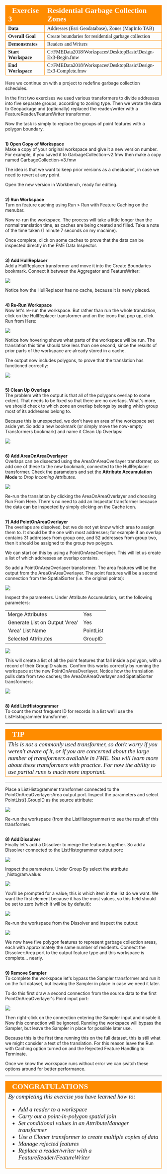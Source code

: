 <!--Exercise Section-->

<table style="border-spacing: 0px;border-collapse: collapse;font-family:serif">
<tr>
<td width=25% style="vertical-align:middle;background-color:darkorange;border: 2px solid darkorange">
<i class="fa fa-cogs fa-lg fa-pull-left fa-fw" style="color:white;padding-right: 12px;vertical-align:text-top"></i>
<span style="color:white;font-size:x-large;font-weight: bold">Exercise 3</span>
</td>
<td style="border: 2px solid darkorange;background-color:darkorange;color:white">
<span style="color:white;font-size:x-large;font-weight: bold">Residential Garbage Collection Zones</span>
</td>
</tr>

<tr>
<td style="border: 1px solid darkorange; font-weight: bold">Data</td>
<td style="border: 1px solid darkorange">Addresses (Esri Geodatabase), Zones (MapInfo TAB)</td>
</tr>

<tr>
<td style="border: 1px solid darkorange; font-weight: bold">Overall Goal</td>
<td style="border: 1px solid darkorange">Create boundaries for residential garbage collection</td>
</tr>

<tr>
<td style="border: 1px solid darkorange; font-weight: bold">Demonstrates</td>
<td style="border: 1px solid darkorange">Readers and Writers</td>
</tr>

<tr>
<td style="border: 1px solid darkorange; font-weight: bold">Start Workspace</td>
<td style="border: 1px solid darkorange">C:\FMEData2018\Workspaces\DesktopBasic\Design-Ex3-Begin.fmw</td>
</tr>

<tr>
<td style="border: 1px solid darkorange; font-weight: bold">End Workspace</td>
<td style="border: 1px solid darkorange">C:\FMEData2018\Workspaces\DesktopBasic\Design-Ex3-Complete.fmw</td>
</tr>

</table>

Here we continue on with a project to redefine garbage collection schedules. 

In the first two exercises we used various transformers to divide addresses into five separate groups, according to zoning type. Then we wrote the data to Geopackage and (optionally) replaced the reader/writer with a FeatureReader/FeatureWriter transformer.

Now the task is simply to replace the groups of point features with a polygon boundary. 


<br>**1) Open Copy of Workspace**
<br>Make a copy of your original workspace and give it a new version number. For example, if you saved it to GarbageCollection-v2.fmw then make a copy named GarbageCollection-v3.fmw

The idea is that we want to keep prior versions as a checkpoint, in case we need to revert at any point.

Open the new version in Workbench, ready for editing.


<br>**2) Run Workspace**
<br>Turn on feature caching using Run &gt; Run with Feature Caching on the menubar.

Now re-run the workspace. The process will take a little longer than the normal translation time, as caches are being created and filled. Take a note of the time taken (1 minute 7 seconds on my machine).

Once complete, click on some caches to prove that the data can be inspected directly in the FME Data Inspector.


<br>**3) Add HullReplacer**
<br>Add a HullReplacer transformer and move it into the Create Boundaries bookmark. Connect it between the Aggregator and FeatureWriter:

![](./Images/Img3.231.Ex3.HullReplacerCanvas.png)

Notice how the HullReplacer has no cache, because it is newly placed.


<br>**4) Re-Run Workspace**
<br>Now let's re-run the workspace. But rather than run the whole translation, click on the HullReplacer transformer and on the icons that pop up, click Run from Here:

![](./Images/Img3.232.Ex3.HullReplacerRun.png)

Notice how hovering shows what parts of the workspace will be run. The translation this time should take less than one second, since the results of prior parts of the workspace are already stored in a cache.

The output now includes polygons, to prove that the translation has functioned correctly:

![](./Images/Img3.233.Ex3.HullReplacerOutput.png)


<br>**5) Clean Up Overlaps**
<br>The problem with the output is that all of the polygons overlap to some extent. That needs to be fixed so that there are no overlaps. What's more, we should check to which zone an overlap belongs by seeing which group most of its addresses belong to.

Because this is unexpected, we don't have an area of the workspace set aside yet. So add a new bookmark (or simply move the now-empty Transformers bookmark) and name it Clean Up Overlaps:

![](./Images/Img3.234.Ex3.NewBookmark.png)


<br>**6) Add AreaOnAreaOverlayer**
<br>Overlaps can be dissected using the AreaOnAreaOverlayer transformer, so add one of these to the new bookmark, connected to the HullReplacer transformer. Check the parameters and set the **Attribute Accumulation Mode** to *Drop Incoming Attributes*.

![](./Images/Img3.235.Ex3.AOAOCanvasParams.png)

Re-run the translation by clicking the AreaOnAreaOverlayer and choosing Run From Here. There's no need to add an Inspector transformer because the data can be inspected by simply clicking on the Cache icon.


<br>**7) Add PointOnAreaOverlayer**
<br>The overlaps are dissolved, but we do not yet know which area to assign them to. It should be the one with most addresses; for example if an overlap contains 31 addresses from group one, and 52 addresses from group two, then it should be assigned to the group two polygon. 

We can start on this by using a PointOnAreaOverlayer. This will let us create a list of which addresses an overlap contains.

So add a PointOnAreaOverlayer transformer. The area features will be the output from the AreaOnAreaOverlayer. The point features will be a second connection from the SpatialSorter (i.e. the original points):

![](./Images/Img3.236.Ex3.POAOCanvas2.png)

Inspect the parameters. Under Attribute Accumulation, set the following parameters:

<table>
<tr><td>Merge Attributes</td><td>Yes</td>
<tr><td>Generate List on Output 'Area'</td><td>Yes</td>
<tr><td>'Area' List Name</td><td>PointList</td>
<tr><td>Selected Attributes</td><td>GroupID</td>
</table>

![](./Images/Img3.237.Ex3.POAOParams2.png)

This will create a list of all the point features that fall inside a polygon, with a record of their GroupID values. Confirm this works correctly by running the workspace at the new PointOnAreaOverlayer. Notice how the translation pulls data from two caches; the AreaOnAreaOverlayer and SpatialSorter transformers:

![](./Images/Img3.238.Ex3.POAORun.png)


<br>**8) Add ListHistogrammer**
<br>To count the most frequent ID for records in a list we'll use the ListHistogrammer transformer.

---

<!--Tip Section--> 

<table style="border-spacing: 0px">
<tr>
<td style="vertical-align:middle;background-color:darkorange;border: 2px solid darkorange">
<i class="fa fa-info-circle fa-lg fa-pull-left fa-fw" style="color:white;padding-right: 12px;vertical-align:text-top"></i>
<span style="color:white;font-size:x-large;font-weight: bold;font-family:serif">TIP</span>
</td>
</tr>

<tr>
<td style="border: 1px solid darkorange">
<span style="font-family:serif; font-style:italic; font-size:larger">
This is not a commonly used transformer, so don't worry if you weren't aware of it, or if you are concerned about the large number of transformers available in FME. You will learn more about these transformers with practice. For now the ability to use partial runs is much more important. 
</span>
</td>
</tr>
</table>

---

Place a ListHistogrammer transformer connected to the PointOnAreaOverlayer:Area output port. Inspect the parameters and select PointList{}.GroupID as the source attribute:

![](./Images/Img3.239.Ex3.ListHistogrammerCanvas.png)

Re-run the workspace (from the ListHistogrammer) to see the result of this transformer.


<br>**8) Add Dissolver**
<br>Finally let's add a Dissolver to merge the features together. So add a Dissolver connected to the ListHistogrammer output port:

![](./Images/Img3.240.Ex3.DissolverCanvas.png)

Inspect the parameters. Under Group By select the attribute _histogram.value:

![](./Images/Img3.241.Ex3.DissolverParams.png)

You'll be prompted for a value; this is which item in the list do we want. We want the first element because it has the most values, so this field should be set to zero (which it will be by default):

![](./Images/Img3.242.Ex3.DissolverParams2.png)

Re-run the workspace from the Dissolver and inspect the output:

![](./Images/Img3.243.Ex3.DissolverOutput.png)

We now have five polygon features to represent garbage collection areas, each with approximately the same number of residents. Connect the Dissolver:Area port to the output feature type and this workspace is complete... nearly.


<br>**9) Remove Sampler**
<br>To complete the workspace let's bypass the Sampler transformer and run it on the full dataset, but leaving the Sampler in place in case we need it later. 

To do this first draw a second connection from the source data to the first PointOnAreaOverlayer's Point input port:

![](./Images/Img3.244.Ex3.SamplerBypass.png)

Then right-click on the connection entering the Sampler input and disable it. Now this connection will be ignored. Running the workspace will bypass the Sampler, but leave the Sampler in place for possible later use.

Because this is the first time running this on the full dataset, this is still what we might consider a test of the translation. For this reason leave the Run with Caching option turned on and the Rejected Feature Handling to Terminate.

Once we know the workspace runs without error we can switch these options around for better performance.

---

<!--Exercise Congratulations Section--> 

<table style="border-spacing: 0px">
<tr>
<td style="vertical-align:middle;background-color:darkorange;border: 2px solid darkorange">
<i class="fa fa-thumbs-o-up fa-lg fa-pull-left fa-fw" style="color:white;padding-right: 12px;vertical-align:text-top"></i>
<span style="color:white;font-size:x-large;font-weight: bold;font-family:serif">CONGRATULATIONS</span>
</td>
</tr>

<tr>
<td style="border: 1px solid darkorange">
<span style="font-family:serif; font-style:italic; font-size:larger">
By completing this exercise you have learned how to:
<br>
<ul><li>Add a reader to a workspace</li>
<li>Carry out a point-in-polygon spatial join</li>
<li>Set conditional values in an AttributeManager transformer</li>
<li>Use a Cloner transformer to create multiple copies of data</li>
<li>Manage rejected features</li>
<li>Replace a reader/writer with a FeatureReader/FeatureWriter</li></ul>
</span>
</td>
</tr>
</table>